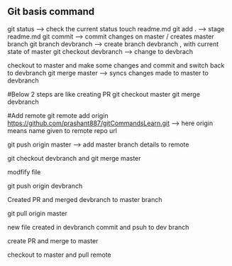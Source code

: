 ## Git basis command

git status --> check the current status 
touch readme.md 
git add .  --> stage readme.md 
git commit --> commit changes on master / creates master branch 
git branch devbranch --> create branch devbranch , with current state of master 
git checkout devbranch --> change to devbrach 

checkout to master and make some changes and commit and switch back to devbranch 
git merge master --> syncs changes made to master to devbranch 

#Below 2 steps are like creating PR 
git checkout master 
git merge devbranch 

#Add remote 
git remote add origin https://github.com/prashant887/gitCommandsLearn.git --> here origin means name given to remote repo url 

 git push origin master --> add master branch details to remote 

git checkout devbranch and git merge master 

modfify file 

git push origin devbranch

Created PR and merged devbranch to master branch

git pull origin master 

new file created in devbranch 
commit and psuh to dev branch 

create PR and merge to master 

checkout to master and pull remote
